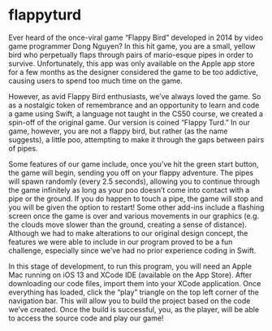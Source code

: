 # flappyturd

Ever heard of the once-viral game “Flappy Bird” developed in 2014 by video game programmer Dong Nguyen? In this hit game, you are a small, yellow bird who perpetually flaps through pairs of mario-esque pipes in order to survive. Unfortunately, this app was only available on the Apple app store for a few months as the designer considered the game to be too addictive, causing users to spend too much time on the game. 

However, as avid Flappy Bird enthusiasts, we’ve always loved the game. So as a nostalgic token of remembrance and an opportunity to learn and code a game using Swift, a language not taught in the CS50 course, we created a spin-off of the original game. Our version is coined “Flappy Turd.” In our game, however, you are not a flappy bird, but rather (as the name suggests), a little poo, attempting to make it through the gaps between pairs of pipes. 

Some features of our game include, once you’ve hit the green start button, the game will begin, sending you off on your flappy adventure. The pipes will spawn randomly (every 2.5 seconds), allowing you to continue through the game infinitely as long as your poo doesn’t come into contact with a pipe or the ground. If you do happen to touch a pipe, the game will stop and you will be given the option to restart! Some other add-ins include a flashing screen once the game is over and various movements in our graphics (e.g. the clouds move slower than the ground, creating a sense of distance). Although we had to make alterations to our original design concept, the features we were able to include in our program proved to be a fun challenge, especially since we’ve had no prior experience coding in Swift.

In this stage of development, to run this program, you will need an Apple Mac running on iOS 13 and XCode IDE (available on the App Store). After downloading our code files, import them into your XCode application. Once everything has loaded, click the “play” triangle on the top left corner of the navigation bar. This will allow you to build the project based on the code we’ve created. Once the build is successful, you, as the player, will be able to access the source code and play our game!
